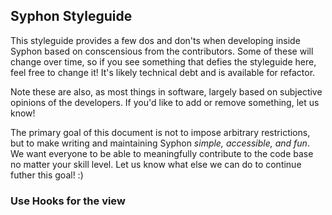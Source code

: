 ## Syphon Styleguide


This styleguide provides a few dos and don'ts when developing inside Syphon based on conscensious from the contributors. Some of these will change over time, so if you see something that defies the styleguide here, feel free to change it! It's likely technical debt and is available for refactor. 

Note these are also, as most things in software, largely based on subjective opinions of the developers. If you'd like to add or remove something, let us know! 

The primary goal of this document is not to impose arbitrary restrictions, but to make writing and maintaining Syphon *simple, accessible, and fun*. We want everyone to be able to meaningfully contribute to the code base no matter your skill level. Let us know what else we can do to continue futher this goal! :)

### Use Hooks for the view
